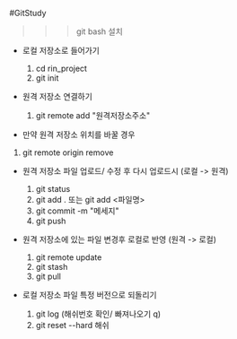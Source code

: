 #GitStudy

>>> git bash 설치
  
- 로컬 저장소로 들어가기
  1. cd rin_project
  2. git init
 
- 원격 저장소 연결하기
  1. git remote add "원격저장소주소"
-  만약 원격 저장소 위치를 바꿀 경우
  1. git remote origin remove
     
- 원격 저장소 파일 업로드/ 수정 후 다시 업로드시 (로컬 -> 원격)
  1. git status
  2. git add . 또는 git add <파일명>
  3. git commit -m "메세지"
  4. git push

- 원격 저장소에 있는 파일 변경후 로컬로 반영 (원격 -> 로컬)
  1. git remote update
  2. git stash
  3. git pull

- 로컬 저장소 파일 특정 버전으로 되돌리기
  1. git log (해쉬번호 확인/ 빠져나오기 q)
  2. git reset --hard 해쉬
